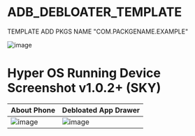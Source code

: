 # ADB_DEBLOATER_TEMPLATE
TEMPLATE ADD PKGS NAME "COM.PACKGENAME.EXAMPLE" 

![image](https://github.com/xprateek/ADB_DEBLOATER_TEMPLATE/assets/47496067/9f7a0707-f1d9-4f65-ba49-b7595fd223a2)

# Hyper OS Running Device Screenshot v1.0.2+ (SKY)
|   About Phone  |   Debloated App Drawer  |
| --- | --- |
|   ![image](https://github.com/xprateek/ADB_DEBLOATER_TEMPLATE/assets/47496067/ba12173d-b9cc-4dca-a5ac-7629d3d3a434)  |  ![image](https://github.com/xprateek/ADB_DEBLOATER_TEMPLATE/assets/47496067/5efb4d54-b425-408e-92a7-1192817fb93f)






